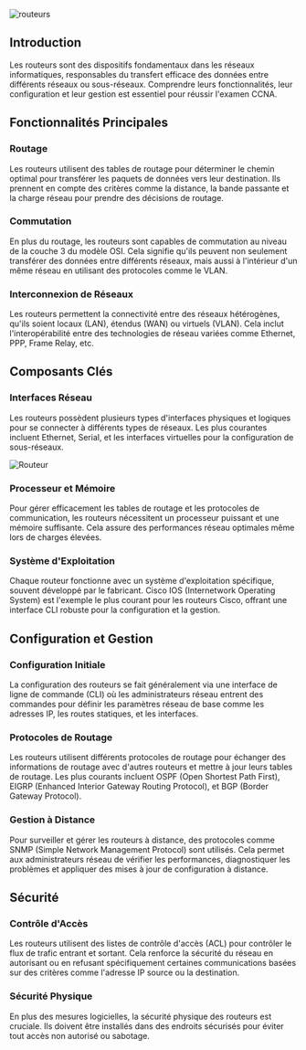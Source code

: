 ![routeurs](https://techno-skills.com/wp-content/uploads/2020/05/cisco-router-icon.jpg)
## Introduction

Les routeurs sont des dispositifs fondamentaux dans les réseaux informatiques, responsables du transfert efficace des données entre différents réseaux ou sous-réseaux. Comprendre leurs fonctionnalités, leur configuration et leur gestion est essentiel pour réussir l'examen CCNA.

## Fonctionnalités Principales

### Routage

Les routeurs utilisent des tables de routage pour déterminer le chemin optimal pour transférer les paquets de données vers leur destination. Ils prennent en compte des critères comme la distance, la bande passante et la charge réseau pour prendre des décisions de routage.

### Commutation

En plus du routage, les routeurs sont capables de commutation au niveau de la couche 3 du modèle OSI. Cela signifie qu'ils peuvent non seulement transférer des données entre différents réseaux, mais aussi à l'intérieur d'un même réseau en utilisant des protocoles comme le VLAN.

### Interconnexion de Réseaux

Les routeurs permettent la connectivité entre des réseaux hétérogènes, qu'ils soient locaux (LAN), étendus (WAN) ou virtuels (VLAN). Cela inclut l'interopérabilité entre des technologies de réseau variées comme Ethernet, PPP, Frame Relay, etc.

## Composants Clés

### Interfaces Réseau

Les routeurs possèdent plusieurs types d'interfaces physiques et logiques pour se connecter à différents types de réseaux. Les plus courantes incluent Ethernet, Serial, et les interfaces virtuelles pour la configuration de sous-réseaux.

![Routeur](https://techno-skills.com/wp-content/uploads/2020/05/01-09-2012-12-01-21.jpg)

### Processeur et Mémoire

Pour gérer efficacement les tables de routage et les protocoles de communication, les routeurs nécessitent un processeur puissant et une mémoire suffisante. Cela assure des performances réseau optimales même lors de charges élevées.

### Système d'Exploitation

Chaque routeur fonctionne avec un système d'exploitation spécifique, souvent développé par le fabricant. Cisco IOS (Internetwork Operating System) est l'exemple le plus courant pour les routeurs Cisco, offrant une interface CLI robuste pour la configuration et la gestion.

## Configuration et Gestion

### Configuration Initiale

La configuration des routeurs se fait généralement via une interface de ligne de commande (CLI) où les administrateurs réseau entrent des commandes pour définir les paramètres réseau de base comme les adresses IP, les routes statiques, et les interfaces.

### Protocoles de Routage

Les routeurs utilisent différents protocoles de routage pour échanger des informations de routage avec d'autres routeurs et mettre à jour leurs tables de routage. Les plus courants incluent OSPF (Open Shortest Path First), EIGRP (Enhanced Interior Gateway Routing Protocol), et BGP (Border Gateway Protocol).

### Gestion à Distance

Pour surveiller et gérer les routeurs à distance, des protocoles comme SNMP (Simple Network Management Protocol) sont utilisés. Cela permet aux administrateurs réseau de vérifier les performances, diagnostiquer les problèmes et appliquer des mises à jour de configuration à distance.

## Sécurité

### Contrôle d'Accès

Les routeurs utilisent des listes de contrôle d'accès (ACL) pour contrôler le flux de trafic entrant et sortant. Cela renforce la sécurité du réseau en autorisant ou en refusant spécifiquement certaines communications basées sur des critères comme l'adresse IP source ou la destination.

### Sécurité Physique

En plus des mesures logicielles, la sécurité physique des routeurs est cruciale. Ils doivent être installés dans des endroits sécurisés pour éviter tout accès non autorisé ou sabotage.
